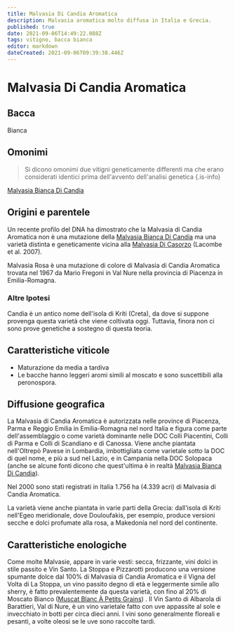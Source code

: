 ```yaml
---
title: Malvasia Di Candia Aromatica
description: Malvasia aromatica molto diffusa in Italia e Grecia.
published: true
date: 2021-09-06T14:49:22.088Z
tags: vitigno, bacca bianca
editor: markdown
dateCreated: 2021-09-06T09:39:38.446Z
---
```


# Malvasia Di Candia Aromatica

## Bacca
Bianca

## Omonimi
> Si dicono omonimi due vitigni geneticamente differenti ma che erano considerati identici prima dell'avvento dell'analisi genetica
{.is-info}

[Malvasia Bianca Di Candia](/vitigni/Italia/bacca-bianca/malvasia-bianca-di-candia)


## Origini e parentele
Un recente profilo del DNA ha dimostrato che la Malvasia di Candia Aromatica non è una mutazione della [Malvasia Bianca Di Candia](/vitigni/Italia/bacca-bianca/malvasia-bianca-di-candia) ma una varietà distinta e geneticamente vicina alla [Malvasia Di Casorzo](/vitigni/Italia/bacca-bianca/malvasia-di-casorzo) (Lacombe et al. 2007).

Malvasia Rosa è una mutazione di colore di Malvasia di Candia Aromatica trovata nel 1967 da Mario Fregoni in Val Nure nella provincia di Piacenza in Emilia-Romagna.

### Altre Ipotesi

Candia è un antico nome dell'isola di Kríti (Creta), da dove si suppone provenga questa varietà che viene coltivata oggi. Tuttavia, finora non ci sono prove genetiche a sostegno di questa teoria.

## Caratteristiche viticole

- Maturazione da media a tardiva 
- Le bacche hanno leggeri aromi simili al moscato e sono suscettibili alla peronospora.

## Diffusione geografica
La Malvasia di Candia Aromatica è autorizzata nelle province di Piacenza, Parma e Reggio Emilia in Emilia-Romagna nel nord Italia e figura come parte dell'assemblaggio o come varietà dominante nelle DOC Colli Piacentini, Colli di Parma e Colli di Scandiano e di Canossa. Viene anche piantata nell'Oltrepò Pavese in Lombardia, imbottigliata come varietale sotto la DOC di quel nome, e più a sud nel Lazio, e in Campania nella DOC Solopaca (anche se alcune fonti dicono che quest'ultima è in realtà [Malvasia Bianca Di Candia](/vitigni/Italia/bacca-bianca/malvasia-bianca-di-candia)).

Nel 2000 sono stati registrati in Italia 1.756 ha (4.339 acri) di Malvasia di Candia Aromatica.

La varietà viene anche piantata in varie parti della Grecia: dall'isola di Kríti nell'Egeo meridionale, dove Douloufakis, per esempio, produce versioni secche e dolci profumate alla rosa, a Makedonía nel nord del continente.

## Caratteristiche enologiche

Come molte Malvasie, appare in varie vesti: secca, frizzante, vini dolci in stile passito e Vin Santo. La Stoppa e Pizzarotti producono una versione spumante dolce dal 100% di Malvasia di Candia Aromatica e il Vigna del Volta di La Stoppa, un vino passito degno di età e leggermente simile allo sherry, è fatto prevalentemente da questa varietà, con fino al 20% di Moscato Bianco ([Muscat Blanc À Petits Grains](/vitigni/Francia/bacca-bianca/muscat-blanc-a-petit-grains)) . Il Vin Santo di Albarola di Barattieri, Val di Nure, è un vino varietale fatto con uve appassite al sole e invecchiato in botti per circa dieci anni. I vini sono generalmente floreali e pesanti, a volte oleosi se le uve sono raccolte tardi.